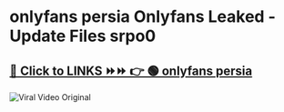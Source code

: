 
 # onlyfans persia Onlyfans Leaked - Update Files srpo0

## <h2><a href="https://clipsfans.com/onlyfans_persia&ref=git">🔗 Click to LINKS ⏩⏩ 👉 🟢 onlyfans persia </a></h2>

<a href="https://clipsfans.com/onlyfans_persia&ref=git" rel="nofollow" data-target="animated-image.originalLink"><img src="https://i.ibb.co.com/xMMVF88/686577567.gif" alt="Viral Video Original" style="max-width: 100%; display: inline-block;" data-target="animated-image.originalImage"></a>

